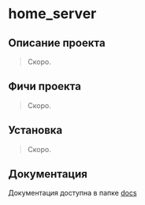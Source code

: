 # home_server

## Описание проекта
> Скоро.

## Фичи проекта
> Скоро.

## Установка
> Скоро.

## Документация
Документация доступна в папке [docs](./docs/MAIN.md)